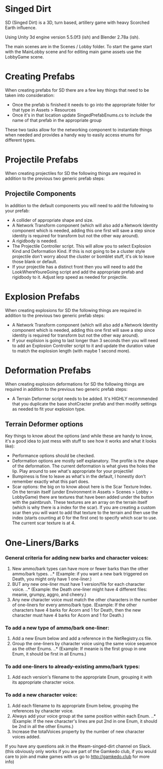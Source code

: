 # Singed Dirt

SD (Singed Dirt) is a 3D, turn based, artillery game with heavy Scorched Earth influence.

Using Unity 3d engine version 5.5.0f3 (ish) and Blender 2.78a (ish).

The main scenes are in the Scenes / Lobby folder.  To start the game start with the MainLobby scene and for editing main game assets use the LobbyGame scene.

# Creating Prefabs

When creating prefabs for SD there are a few key things that need to be taken into consideration:

* Once the prefab is finished it needs to go into the appropriate folder for that type in Assets > Resources
* Once it's in that location update SingedPrefabEnums.cs to include the name of that prefab in the appropriate group

These two tasks allow for the networking component to instantiate things when needed and provides a handy way to easily access enums for different types.

# Projectile Prefabs

When creating projectiles for SD the following things are required in addition to the previous two generic prefab steps:

## Projectile Components

In addition to the default components you will need to add the following to your prefab:

* A collider of appropriate shape and size.
* A Network Transform component (which will also add a Network Identity component which is needed, adding this one first will save a step since identity is required for transform but not the other way around).
* A rigidbody is needed.
* The Projectile Controller script.  This will allow you to select Explosion Kind and Deformation Kind.  If this is not going to be a cluster style projectile don't worry about the cluster or bomblet stuff, it's ok to leave those blank or default.
* If your projectile has a distinct front then you will need to add the LookWhereYoureGoing script and add the appropriate prefab and rigidbody to it.  Adjust lerp speed as needed for projectile.

# Explosion Prefabs

When creating explosions for SD the following things are required in addition to the previous two generic prefab steps:

* A Network Transform component (which will also add a Network Identity component which is needed, adding this one first will save a step since identity is required for transform but not the other way around).
* If your explision is going to last longer than 3 seconds then you will need to add an Explosion Controller script to it and update the duration value to match the explosion length (with maybe 1 second more).

# Deformation Prefabs

When creating explosion deformations for SD the following things are required in addition to the previous two generic prefab steps:

* A Terrain Deformer script needs to be added.  It's HIGHLY recommended that you duplicate the base shotCracter prefab and then modify settings as needed to fit your explosion type.

## Terrain Deformer options

Key things to know about the options (and while these are handy to know, it's a good idea to just mess with stuff to see how it works and what it looks like):

* Performance options should be checked.
* Deformation options are mostly self explanatory.  The profile is the shape of the deformation.  The current deformation is what gives the holes the lip.  Play around to see what's appropriate for your projectile!
* Bumpiness is fine to leave as what's in the default, I honestly don't remember exactly what this part does.
* Scar options: the big on to know about here is the Scar Texture Index.  On the terrain itself (under Environment in Assets > Scenes > Lobby > LobbyGame) there are textures that have been added under the button with the paintbrush.  These textures are an array on the terrain itself (which is why there is a index for the scar).  If you are creating a custom scar then you will want to add that texture to the terrain and then use the index (starts counting at 0 for the first one) to specify which scar to use.  The current scar texture is at 4.

# One-Liners/Barks

### General criteria for adding new barks and character voices:
1. New ammo/bark types can have more or fewer barks than the other ammo/bark types.
..* (Example: if you want a new bark triggered on Death, you might only have 1 one-liner.)
2. BUT any new one-liner must have 1 version/file for each character voice.
..* (Example: the Death one-liner might have 4 different files: meanie, grumpy, aggro, and cheery.) 
3. Any new character voice must match the other characters in the number of one-liners for every ammo/bark type. (Example: If the other characters have 4 barks for Acorn and 1 for Death, then the new character must have 4 barks for Acorn and 1 for Death.)
 
### To add a new type of ammo/bark one-liner: 
1. Add a new Enum below and add a reference in the NetRegistry.cs file. 
2. Group the one-liners by character voice using the same voice sequence as the other Enums. 
..* (Example: If meanie is the first group in one Enum, it should be first in all Enums.)

### To add one-liners to already-existing ammo/bark types: 
1. Add each version's filename to the appropriate Enum, grouping it with its appropriate character voice.

### To add a new character voice: 
1. Add each filename to its appropriate Enum below, grouping the references by character voice. 
2. Always add your voice group at the same position within each Enum. 
..* (Example: If the new character's lines are put 2nd in one Enum, it should be 2nd in all the other Enums.) 
3. Increase the totalVoices property by the number of new character voices added.

If you have any questions ask in the #team-singed-dirt channel on Slack. (this obviously only works if you are part of the Gamkedo club, if you would care to join and make games with us go to http://gamkedo.club for more info)
